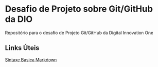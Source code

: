 # Desafio de Projeto sobre Git/GitHub da DIO
Repositório para o desafio de Projeto Git/GitHub da Digital Innovation One

## Links Úteis
[Sintaxe Basica Markdown](https://www.markdownguide.org/basic-syntax/)
